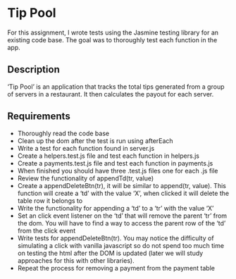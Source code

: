 # Tip Pool

For this assignment, I wrote tests using the Jasmine testing library for an existing code base.
The goal was to thoroughly test each function in the app.

## Description

‘Tip Pool’ is an application that tracks the total tips generated from a group of servers in a restaurant. It then calculates the payout for each server.

## Requirements

- Thoroughly read the code base
- Clean up the dom after the test is run using afterEach
- Write a test for each function found in server.js
- Create a helpers.test.js file and test each function in helpers.js
- Create a payments.test.js file and test each function in payments.js
- When finished you should have three .test.js files one for each .js file
- Review the functionality of appendTd(tr, value)
- Create a appendDeleteBtn(tr), it will be similar to append(tr, value). This function will create a ‘td’ with the value ‘X’, when clicked it will delete the table row it belongs to
- Write the functionality for appending a ‘td’ to a ‘tr’ with the value ‘X’
- Set an click event listener on the ‘td’ that will remove the parent ‘tr’ from the dom. You will have to find a way to access the parent row of the ‘td’ from the click event
- Write tests for appendDeleteBtn(tr). You may notice the difficulty of simulating a click with vanilla javascript so do not spend too much time on testing the html after the DOM is updated (later we will study approaches for this with other libraries).
- Repeat the process for removing a payment from the payment table
